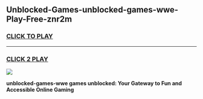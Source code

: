 
## Unblocked-Games-unblocked-games-wwe-Play-Free-znr2m
<h3>
<a href="https://premium76.site?title=unblocked-games-wwe&ref=10A">CLICK TO PLAY</a></h3>
<hr>

<h3>
<a href="https://premium76.site?title=unblocked-games-wwe&ref=10A">CLICK 2 PLAY</a>
  
</h3>

<a href="https://premium76.site?title=unblocked-games-wwe&ref=10A"><img src="https://clearcache.store/games.png"></a>


**unblocked-games-wwe games unblocked: Your Gateway to Fun and Accessible Online Gaming**
